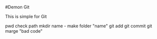 #Demon Git

This is simple for Git

pwd  check path
mkdir name  - make folder "name"
git add 
git commit 
git marge "bad code"